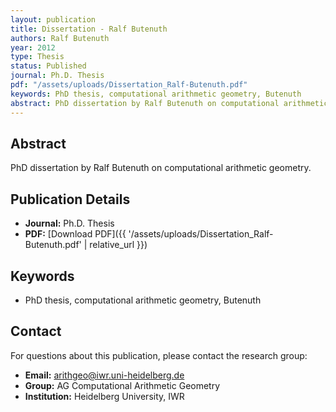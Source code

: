 ```yaml
---
layout: publication
title: Dissertation - Ralf Butenuth
authors: Ralf Butenuth
year: 2012
type: Thesis
status: Published
journal: Ph.D. Thesis
pdf: "/assets/uploads/Dissertation_Ralf-Butenuth.pdf"
keywords: PhD thesis, computational arithmetic geometry, Butenuth
abstract: PhD dissertation by Ralf Butenuth on computational arithmetic geometry.
---
```

## Abstract

PhD dissertation by Ralf Butenuth on computational arithmetic geometry.

## Publication Details

- **Journal:** Ph.D. Thesis
- **PDF:** [Download PDF]({{ '/assets/uploads/Dissertation_Ralf-Butenuth.pdf' | relative_url }})

## Keywords

- PhD thesis, computational arithmetic geometry, Butenuth


## Contact

For questions about this publication, please contact the research group:
- **Email:** arithgeo@iwr.uni-heidelberg.de
- **Group:** AG Computational Arithmetic Geometry
- **Institution:** Heidelberg University, IWR